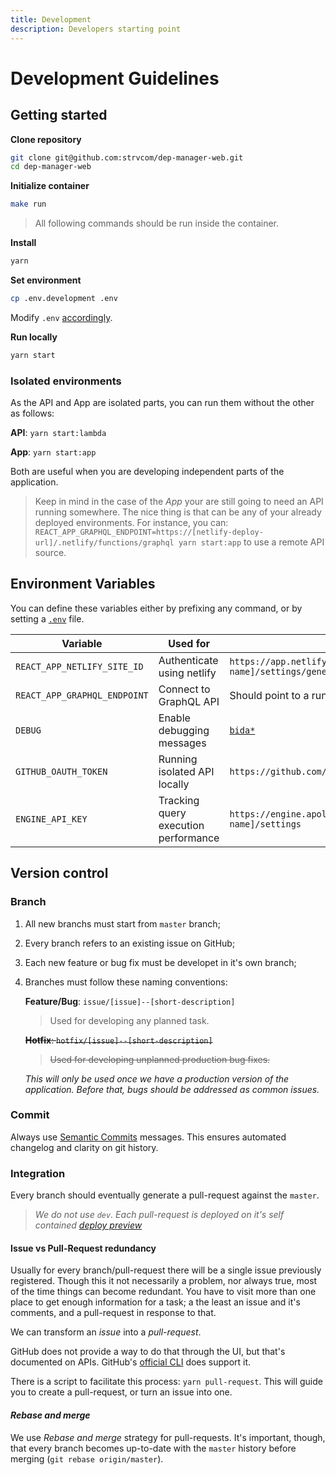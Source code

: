 ```yaml
---
title: Development
description: Developers starting point
---
```



# Development Guidelines

## Getting started

**Clone repository**

```sh
git clone git@github.com:strvcom/dep-manager-web.git
cd dep-manager-web
```

**Initialize container**

```sh
make run
```

> All following commands should be run inside the container.

**Install**

```sh
yarn
```

**Set environment**

```sh
cp .env.development .env
```

Modify `.env` [accordingly](#environment-variables).

**Run locally**

```sh
yarn start
```

### Isolated environments

As the API and App are isolated parts, you can run them without the other as follows:

**API**: `yarn start:lambda`

**App**: `yarn start:app`

Both are useful when you are developing independent parts of the application.

> Keep in mind in the case of the _App_ your are still going to need an API running somewhere. The nice thing is that can be any of your already deployed environments. For instance, you can: `REACT_APP_GRAPHQL_ENDPOINT=https://[netlify-deploy-url]/.netlify/functions/graphql yarn start:app` to use a remote API source.

## Environment Variables

You can define these variables either by prefixing any command, or by setting a [`.env`](https://github.com/motdotla/dotenv) file.

| Variable                     | Used for                             | How to set                                                                    | Target      | Default                         |
| ---------------------------- | ------------------------------------ | ----------------------------------------------------------------------------- | ----------- | ------------------------------- |
| `REACT_APP_NETLIFY_SITE_ID`  | Authenticate using netlify           | `https://app.netlify.com/sites/[site-name]/settings/general#site-information` | production  |                                 |
| `REACT_APP_GRAPHQL_ENDPOINT` | Connect to GraphQL API               | Should point to a running API, either locally or remote                       | any         | `http://localhost:9000/graphql` |
| `DEBUG`                      | Enable debugging messages            | [`bida*`](https://github.com/visionmedia/debug)                               | any         |                                 |
| `GITHUB_OAUTH_TOKEN`         | Running isolated API locally         | `https://github.com/settings/tokens`                                          | development |                                 |
| `ENGINE_API_KEY`             | Tracking query execution performance | `https://engine.apollographql.com/service/[service name]/settings`            | development |                                 |

## Version control

### Branch

1. All new branchs must start from `master` branch;
2. Every branch refers to an existing issue on GitHub;
3. Each new feature or bug fix must be developet in it's own branch;
4. Branches must follow these naming conventions:

    **Feature/Bug**: `issue/[issue]--[short-description]`

    > Used for developing any planned task.

    ~~**Hotfix**: `hotfix/[issue]--[short-description]`~~

    > ~~Used for developing unplanned production bug fixes.~~

    _This will only be used once we have a production version of the application. Before that, bugs should be addressed as common issues._

### Commit

Always use [Semantic Commits](https://seesparkbox.com/foundry/semantic_commit_messages) messages. This ensures automated changelog and clarity on git history.

### Integration

Every branch should eventually generate a pull-request against the `master`. 

> _We do not use `dev`. Each pull-request is deployed on it's self contained [deploy preview](https://www.netlify.com/blog/2016/07/20/introducing-deploy-previews-in-netlify/)_

#### Issue vs Pull-Request redundancy

Usually for every branch/pull-request there will be a single issue previously registered. Though this it not necessarily a problem, nor always true, most of the time things can become redundant. You have to visit more than one place to get enough information for a task; a the least an issue and it's comments, and a pull-request in response to that.

We can transform an _issue_ into a _pull-request_.

GitHub does not provide a way to do that through the UI, but that's documented on APIs. GitHub's [official CLI](https://github.com/github/hub) does support it.

There is a script to facilitate this process: `yarn pull-request`. This will guide you to create a pull-request, or turn an issue into one.

#### _Rebase and merge_

We use _Rebase and merge_ strategy for pull-requests. It's important, though, that every branch becomes up-to-date with the `master` history before merging (`git rebase origin/master`).